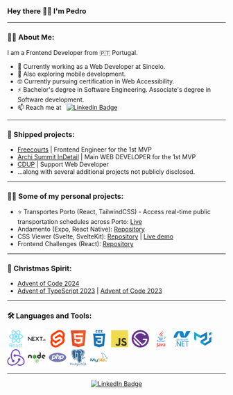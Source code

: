 
### Hey there 🙋‍♂️ I'm Pedro
---
### :man_technologist: About Me:

I am a Frontend Developer from 🇵🇹 Portugal.

- 🔭 Currently working as a Web Developer at Sincelo.
- 🌱 Also exploring mobile development.
- 🤓 Currently pursuing certification in Web Accessibility.
- ⚡ Bachelor's degree in Software Engineering. Associate's degree in Software development.
- 📫 Reach me at &nbsp; [![Linkedin Badge](https://img.shields.io/badge/-pedrocosta132-blue?style=flat&logo=Linkedin&logoColor=white)](https://www.linkedin.com/in/pedrocosta132)

---

### 🚀 Shipped projects: 
- [Freecourts](https://freecourts.pt/) | Frontend Engineer for the 1st MVP
- [Archi Summit InDetail](https://indetail.archisummit.pt/) | Main WEB DEVELOPER for the 1st MVP
- [CDUP](https://cdup.up.pt/) | Support Web Developer
- ...along with several additional projects not publicly disclosed.

---

### 👷‍♂️ Some of my personal projects: 
- ⭐ Transportes Porto (React, TailwindCSS) - Access real-time public transportation schedules across Porto: [Live](https://transportes-porto.vercel.app/)
- Andamento (Expo, React Native): [Repository](https://github.com/pedrocosta132/andamento)
- CSS Viewer (Svelte, SvelteKit): [Repository](https://github.com/pedrocosta132/css-viewer) | [Live demo](https://css-viewer.onrender.com/)
- Frontend Challenges (React): [Repository](https://github.com/pedrocosta132/react-challenges)

---

### 🎅 Christmas Spirit: 
- [Advent of Code 2024](https://github.com/pedrocosta132/advent-of-code-2024)
- [Advent of TypeScript 2023](https://github.com/pedrocosta132/advent-of-typescript-2023) | [Advent of Code 2023](https://github.com/pedrocosta132/advent-of-code-2023)

---

### 🛠 Languages and Tools:

<p>
<img src="https://github.com/devicons/devicon/blob/master/icons/react/react-original-wordmark.svg" title="React" alt="React" width="40" height="40"/>&nbsp;
<img src="https://github.com/devicons/devicon/blob/master/icons/nextjs/nextjs-original-wordmark.svg" title="Next"  alt="Next" width="40" height="40"/>&nbsp;
<img src="https://github.com/devicons/devicon/blob/master/icons/svelte/svelte-original.svg" title="Svelte"  alt="Svelte" width="40" height="40"/>&nbsp;
<img src="https://github.com/devicons/devicon/blob/master/icons/html5/html5-original.svg" title="HTML5" alt="HTML" width="40" height="40"/>&nbsp;
<img src="https://github.com/devicons/devicon/blob/master/icons/css3/css3-plain-wordmark.svg"  title="CSS3" alt="CSS" width="40" height="40"/>&nbsp;
<img src="https://github.com/devicons/devicon/blob/master/icons/javascript/javascript-original.svg" title="JavaScript" alt="JavaScript" width="40" height="40"/>&nbsp;
<img src="https://github.com/devicons/devicon/blob/master/icons/gatsby/gatsby-original.svg" title="Gatsby"  alt="Gatsby" width="40" height="40"/>&nbsp;
<img src="https://github.com/devicons/devicon/blob/master/icons/java/java-original-wordmark.svg" title="Java" alt="Java" width="40" height="40"/>&nbsp;
<img src="https://github.com/devicons/devicon/blob/master/icons/dot-net/dot-net-plain-wordmark.svg" title="dotNet"  alt="dotNet" width="40" height="40"/>&nbsp;
<img src="https://github.com/devicons/devicon/blob/master/icons/materialui/materialui-original.svg" title="Material UI" alt="Material UI" width="40" height="40"/>&nbsp;
<img src="https://github.com/devicons/devicon/blob/master/icons/redux/redux-original.svg" title="Redux" alt="Redux " width="40" height="40"/>&nbsp;
<img src="https://github.com/devicons/devicon/blob/master/icons/nodejs/nodejs-original-wordmark.svg" title="NodeJS" alt="NodeJS" width="40" height="40"/>&nbsp;
<img src="https://github.com/devicons/devicon/blob/master/icons/php/php-plain.svg" title="PHP"  alt="PHP" width="40" height="40"/>&nbsp;
<img src="https://github.com/devicons/devicon/blob/master/icons/postgresql/postgresql-plain-wordmark.svg" title="postgres"  alt="postgres" width="40" height="40"/>&nbsp;
<img src="https://github.com/devicons/devicon/blob/master/icons/mysql/mysql-original-wordmark.svg" title="MySQL"  alt="MySQL" width="40" height="40"/>&nbsp;
</p>

---

<p align="center">
<a href="https://www.linkedin.com/in/pedrocosta132"><img src="https://img.shields.io/badge/LinkedIn-blue?style=for-the-badge&logo=linkedin&logoColor=white" alt="LinkedIn Badge"></a>
</p>

